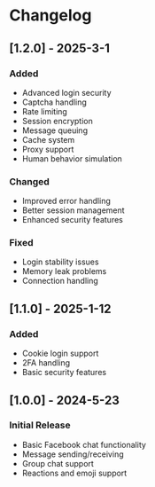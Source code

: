 # Changelog

## [1.2.0] - 2025-3-1
### Added
- Advanced login security
- Captcha handling
- Rate limiting
- Session encryption
- Message queuing
- Cache system
- Proxy support
- Human behavior simulation

### Changed
- Improved error handling
- Better session management
- Enhanced security features

### Fixed
- Login stability issues
- Memory leak problems
- Connection handling

## [1.1.0] - 2025-1-12
### Added
- Cookie login support
- 2FA handling
- Basic security features

## [1.0.0] - 2024-5-23
### Initial Release
- Basic Facebook chat functionality
- Message sending/receiving
- Group chat support
- Reactions and emoji support
